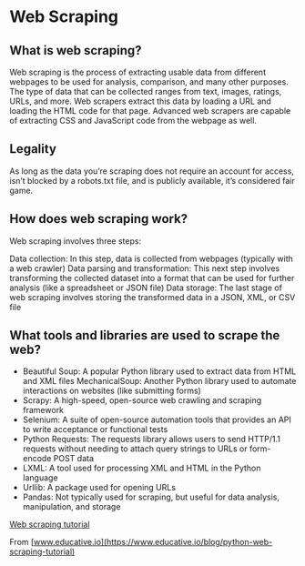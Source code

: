 # Web Scraping

## What is web scraping?

Web scraping is the process of extracting usable data from different webpages to be used for analysis, comparison, and many other purposes. The type of data that can be collected ranges from text, images, ratings, URLs, and more. Web scrapers extract this data by loading a URL and loading the HTML code for that page. Advanced web scrapers are capable of extracting CSS and JavaScript code from the webpage as well.  

## Legality

As long as the data you’re scraping does not require an account for access, isn’t blocked by a robots.txt file, and is publicly available, it’s considered fair game.  

## How does web scraping work?

Web scraping involves three steps:

Data collection: In this step, data is collected from webpages (typically with a web crawler)
Data parsing and transformation: This next step involves transforming the collected dataset into a format that can be used for further analysis (like a spreadsheet or JSON file)
Data storage: The last stage of web scraping involves storing the transformed data in a JSON, XML, or CSV file  

## What tools and libraries are used to scrape the web?

- Beautiful Soup: A popular Python library used to extract data from HTML and XML files
MechanicalSoup: Another Python library used to automate interactions on websites (like submitting forms)
- Scrapy: A high-speed, open-source web crawling and scraping framework
- Selenium: A suite of open-source automation tools that provides an API to write acceptance or functional tests
- Python Requests: The requests library allows users to send HTTP/1.1 requests without needing to attach query strings to URLs or form-encode POST data
- LXML: A tool used for processing XML and HTML in the Python language
- Urllib: A package used for opening URLs
- Pandas: Not typically used for scraping, but useful for data analysis, manipulation, and storage

 [Web scraping tutorial](https://www.geeksforgeeks.org/python-web-scraping-tutorial/) 

From [www.educative.io](https://www.educative.io/blog/python-web-scraping-tutorial) 
